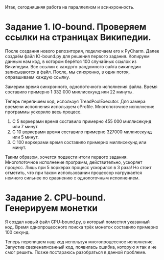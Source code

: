 Итак, сегодняшняя работа на параллелизм и асинхронность.

# Задание 1. IO-bound. Проверяем ссылки на страницах Википедии.

После создания нового репозитория, подключаем его к PyCharm.
Далее создаём файл IO-bound.py для решения первого задания.
Копируем данным нам код, в котором берётся 100 случайных ссылок из Википедии. Все ссылки с каждого рандомного сайта википедии записываются в файл. После, мы синхронно, в один поток, оправшиваем каждую ссылку.

Замерим время синхронного, однопоточного исполнения файла. 
Время составило примерно 1 332 000 миллисекунд или 22 минуты.

Теперь перепишем код, используя TreadPoolExecutor. Для замера времени исполнения используем cProfile.
Многопоточное исполнение программы ускорило весь процесс.

1) С 5 воркерами время составило примерно 455 000 миллисекунд или 7 минут.
2) С 10 воркерами время составило примерно 327000 миллисекунд или 5 минут.
3) С 100 воркерами время составило примерно  миллисекунд или  минут.

Таким образом, хочется подвести итоги первого задания. Многопоточное исполнение программ, действительно, ускоряет процесс. Лишь при 5 воркерах процесс ускорился в 3 раза! Но стоит отметить, что при таком использовании процессор нагружается немного сильнее по сравнению с однопоточным исполнением.

# Задание 2. CPU-bound. Генерируем монетки

Я создал новый файл CPU-bound.py, в который поместил указанный код.
Время однопроцессного поиска трёх монеток составило примерно 100 секунд.

Теперь перепишем наш код используя многопроцессное исполнение.
Запустив свеженаписанный код, появилась ошибка, которую я так и не смог решить.
Позже постараюсь разобраться в данной проблеме.
